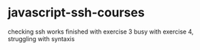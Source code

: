 # javascript-ssh-courses
checking ssh works
finished with exercise 3
busy with exercise 4, struggling with syntaxis
